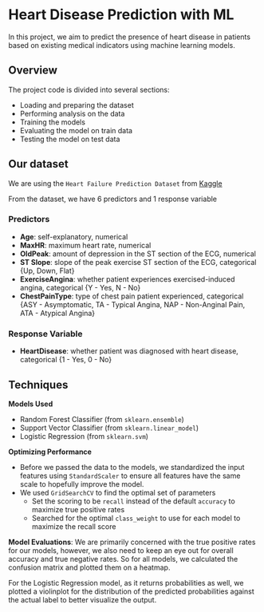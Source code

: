 # Heart Disease Prediction with ML
In this project, we aim to predict the presence of heart disease in patients based on existing medical indicators using machine learning models.

## Overview
The project code is divided into several sections:
- Loading and preparing the dataset
- Performing analysis on the data
- Training the models
- Evaluating the model on train data
- Testing the model on test data

## Our dataset
We are using the `Heart Failure Prediction Dataset` from [Kaggle](https://www.kaggle.com/datasets/fedesoriano/heart-failure-prediction)

From the dataset, we have 6 predictors and 1 response variable

### Predictors
- **Age**: self-explanatory, numerical
- **MaxHR**: maximum heart rate, numerical
- **OldPeak**: amount of depression in the ST section of the ECG, numerical
- **ST Slope**: slope of the peak exercise ST section of the ECG, categorical {Up, Down, Flat}
- **ExerciseAngina**: whether patient experiences exercised-induced angina, categorical {Y - Yes, N - No}
- **ChestPainType**: type of chest pain patient experienced, categorical {ASY - Asymptomatic, TA - Typical Angina, NAP - Non-Anginal Pain, ATA - Atypical Angina}

### Response Variable
- **HeartDisease**: whether patient was diagnosed with heart disease, categorical {1 - Yes, 0 - No}

## Techniques
**Models Used**
- Random Forest Classifier (from `sklearn.ensemble`)
- Support Vector Classifier (from `sklearn.linear_model`)
- Logistic Regression (from `sklearn.svm`)

**Optimizing Performance**
- Before we passed the data to the models, we standardized the input features using `StandardScaler` to ensure all features have the same scale to hopefully improve the model.
- We used `GridSearchCV` to find the optimal set of parameters
  - Set the scoring to be `recall` instead of the default `accuracy` to maximize true positive rates
  - Searched for the optimal `class_weight` to use for each model to maximize the recall score

**Model Evaluations**: We are primarily concerned with the true positive rates for our models, however, we also need to keep an eye out for overall accuracy and true negative rates. So for all models, we calculated the confusion matrix and plotted them on a heatmap.

For the Logistic Regression model, as it returns probabilities as well, we plotted a violinplot for the distribution of the predicted probabilities against the actual label to better visualize the output.